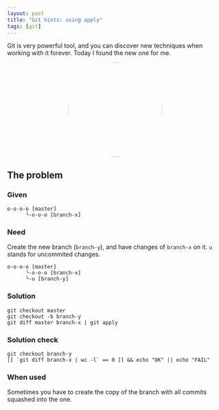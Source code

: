 ```yaml
---
layout: post
title: "Git hints: using apply"
tags: [git]
---
```


Git is very powerful tool, and you can discover new techniques when working with it forever.
Today I found the new one for me.
<p align="center">
  <img width="220" style="border-radius:50%" src="https://media.giphy.com/media/fUSX3E4imAn9WHwrCV/giphy.gif"/>
</p>

## The problem

### Given

```
o-o-o-o [master]
      ╰-o-o-o [branch-x]
```

### Need

Create the new branch (`branch-y`), and have changes of `branch-x` on it.
`u` stands for uncommited changes.

```
o-o-o-o [master]
      ╰-o-o-o [branch-x]
      ╰-u [branch-y]
```

### Solution

```
git checkout master
git checkout -b branch-y
git diff master branch-x | git apply
```

### Solution check

```
git checkout branch-y
[[ `git diff branch-x | wc -l` == 0 ]] && echo "OK" || echo "FAIL"
```

### When used

Sometimes you have to create the copy of the branch with all commits squashed into the one.
